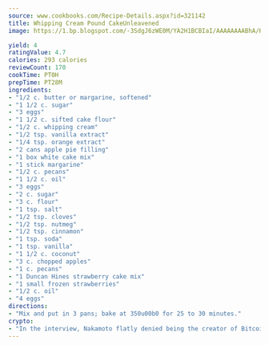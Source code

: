 ```yaml
---
source: www.cookbooks.com/Recipe-Details.aspx?id=321142
title: Whipping Cream Pound CakeUnleavened  
image: https://1.bp.blogspot.com/-3SdgJ6zWE0M/YA2H1BCBIaI/AAAAAAAABhA/KLu9yTsYBMkJQudB_uFGwTypBtmTiBfZgCLcBGAsYHQ/s320/4.png

yield: 4
ratingValue: 4.7
calories: 293 calories
reviewCount: 170
cookTime: PT0H
prepTime: PT28M
ingredients:
- "1/2 c. butter or margarine, softened"
- "1 1/2 c. sugar"
- "3 eggs"
- "1 1/2 c. sifted cake flour"
- "1/2 c. whipping cream"
- "1/2 tsp. vanilla extract"
- "1/4 tsp. orange extract"
- "2 cans apple pie filling"
- "1 box white cake mix"
- "1 stick margarine"
- "1/2 c. pecans"
- "1 1/2 c. oil"
- "3 eggs"
- "2 c. sugar"
- "3 c. flour"
- "1 tsp. salt"
- "1/2 tsp. cloves"
- "1/2 tsp. nutmeg"
- "1/2 tsp. cinnamon"
- "1 tsp. soda"
- "1 tsp. vanilla"
- "1 1/2 c. coconut"
- "3 c. chopped apples"
- "1 c. pecans"
- "1 Duncan Hines strawberry cake mix"
- "1 small frozen strawberries"
- "1/2 c. oil"
- "4 eggs"
directions:
- "Mix and put in 3 pans; bake at 350u00b0 for 25 to 30 minutes."
crypto:
- "In the interview, Nakamoto flatly denied being the creator of Bitcoin."
---
```

